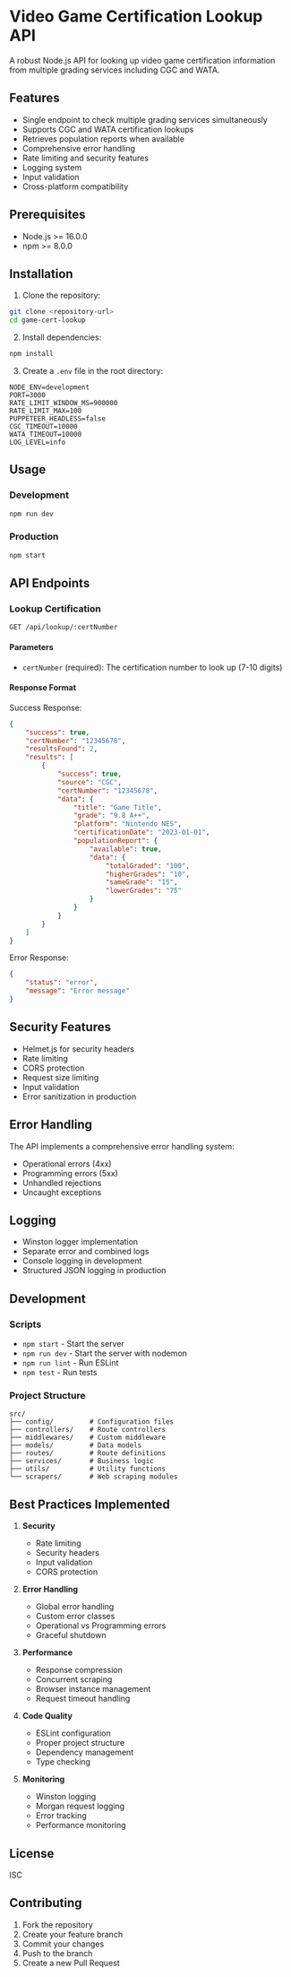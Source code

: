 # Video Game Certification Lookup API

A robust Node.js API for looking up video game certification information from multiple grading services including CGC and WATA.

## Features

- Single endpoint to check multiple grading services simultaneously
- Supports CGC and WATA certification lookups
- Retrieves population reports when available
- Comprehensive error handling
- Rate limiting and security features
- Logging system
- Input validation
- Cross-platform compatibility

## Prerequisites

- Node.js >= 16.0.0
- npm >= 8.0.0

## Installation

1. Clone the repository:
```bash
git clone <repository-url>
cd game-cert-lookup
```

2. Install dependencies:
```bash
npm install
```

3. Create a `.env` file in the root directory:
```env
NODE_ENV=development
PORT=3000
RATE_LIMIT_WINDOW_MS=900000
RATE_LIMIT_MAX=100
PUPPETEER_HEADLESS=false
CGC_TIMEOUT=10000
WATA_TIMEOUT=10000
LOG_LEVEL=info
```

## Usage

### Development

```bash
npm run dev
```

### Production

```bash
npm start
```

## API Endpoints

### Lookup Certification

```
GET /api/lookup/:certNumber
```

#### Parameters

- `certNumber` (required): The certification number to look up (7-10 digits)

#### Response Format

Success Response:
```json
{
    "success": true,
    "certNumber": "12345678",
    "resultsFound": 2,
    "results": [
        {
            "success": true,
            "source": "CGC",
            "certNumber": "12345678",
            "data": {
                "title": "Game Title",
                "grade": "9.8 A++",
                "platform": "Nintendo NES",
                "certificationDate": "2023-01-01",
                "populationReport": {
                    "available": true,
                    "data": {
                        "totalGraded": "100",
                        "higherGrades": "10",
                        "sameGrade": "15",
                        "lowerGrades": "75"
                    }
                }
            }
        }
    ]
}
```

Error Response:
```json
{
    "status": "error",
    "message": "Error message"
}
```

## Security Features

- Helmet.js for security headers
- Rate limiting
- CORS protection
- Request size limiting
- Input validation
- Error sanitization in production

## Error Handling

The API implements a comprehensive error handling system:
- Operational errors (4xx)
- Programming errors (5xx)
- Unhandled rejections
- Uncaught exceptions

## Logging

- Winston logger implementation
- Separate error and combined logs
- Console logging in development
- Structured JSON logging in production

## Development

### Scripts

- `npm start` - Start the server
- `npm run dev` - Start the server with nodemon
- `npm run lint` - Run ESLint
- `npm test` - Run tests

### Project Structure

```
src/
├── config/         # Configuration files
├── controllers/    # Route controllers
├── middlewares/    # Custom middleware
├── models/         # Data models
├── routes/         # Route definitions
├── services/       # Business logic
├── utils/          # Utility functions
└── scrapers/       # Web scraping modules
```

## Best Practices Implemented

1. **Security**
   - Rate limiting
   - Security headers
   - Input validation
   - CORS protection

2. **Error Handling**
   - Global error handling
   - Custom error classes
   - Operational vs Programming errors
   - Graceful shutdown

3. **Performance**
   - Response compression
   - Concurrent scraping
   - Browser instance management
   - Request timeout handling

4. **Code Quality**
   - ESLint configuration
   - Proper project structure
   - Dependency management
   - Type checking

5. **Monitoring**
   - Winston logging
   - Morgan request logging
   - Error tracking
   - Performance monitoring

## License

ISC

## Contributing

1. Fork the repository
2. Create your feature branch
3. Commit your changes
4. Push to the branch
5. Create a new Pull Request 